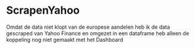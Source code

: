 # ScrapenYahoo

Omdat de data niet klopt van de europese aandelen heb ik de data gescraped van Yahoo Finance en omgezet in een dataframe heb alleen de koppeling nog niet gemaakt met het Dashboard
